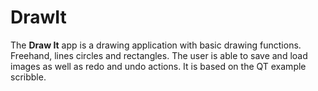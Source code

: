 # DrawIt

The <b>Draw It</b> app is a drawing application with basic drawing functions. Freehand, lines circles and rectangles. 
The user is able to save and load images as well as redo and undo actions. It is based on the QT example scribble.
